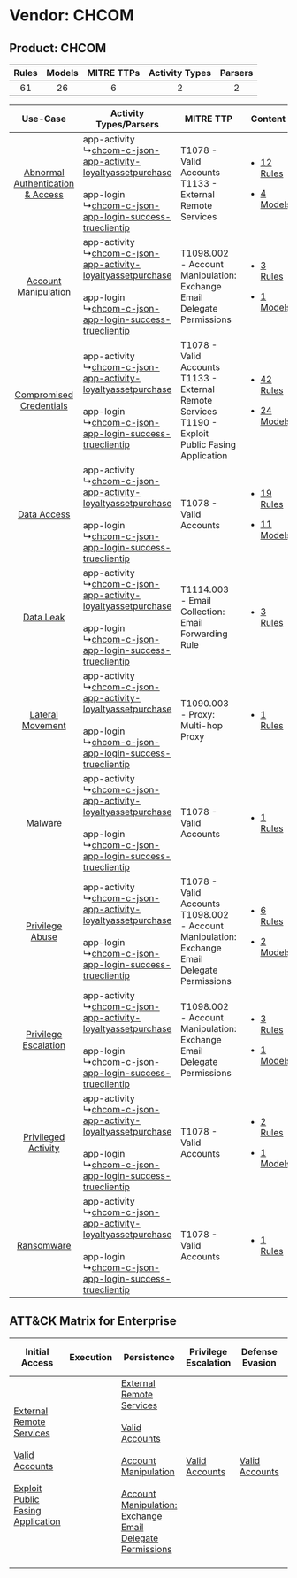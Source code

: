 Vendor: CHCOM
=============
Product: CHCOM
--------------
| Rules | Models | MITRE TTPs | Activity Types | Parsers |
|:-----:|:------:|:----------:|:--------------:|:-------:|
|  61   |   26   |     6      |       2        |    2    |

|    Use-Case    | Activity Types/Parsers    | MITRE TTP    | Content    |
|:----:| ---- | ---- | ---- |
| [Abnormal Authentication & Access](../../../UseCases/uc_abnormal_authentication_&_access.md) |  app-activity<br> ↳[chcom-c-json-app-activity-loyaltyassetpurchase](Ps/pC_chcomcjsonappactivityloyaltyassetpurchase.md)<br><br> app-login<br> ↳[chcom-c-json-app-login-success-trueclientip](Ps/pC_chcomcjsonapploginsuccesstrueclientip.md)<br> | T1078 - Valid Accounts<br>T1133 - External Remote Services<br>    | [<ul><li>12 Rules</li></ul><ul><li>4 Models</li></ul>](RM/r_m_chcom_chcom_Abnormal_Authentication_&_Access.md) |
|    [Account Manipulation](../../../UseCases/uc_account_manipulation.md)    |  app-activity<br> ↳[chcom-c-json-app-activity-loyaltyassetpurchase](Ps/pC_chcomcjsonappactivityloyaltyassetpurchase.md)<br><br> app-login<br> ↳[chcom-c-json-app-login-success-trueclientip](Ps/pC_chcomcjsonapploginsuccesstrueclientip.md)<br> | T1098.002 - Account Manipulation: Exchange Email Delegate Permissions<br>    | [<ul><li>3 Rules</li></ul><ul><li>1 Models</li></ul>](RM/r_m_chcom_chcom_Account_Manipulation.md)    |
|          [Compromised Credentials](../../../UseCases/uc_compromised_credentials.md)          |  app-activity<br> ↳[chcom-c-json-app-activity-loyaltyassetpurchase](Ps/pC_chcomcjsonappactivityloyaltyassetpurchase.md)<br><br> app-login<br> ↳[chcom-c-json-app-login-success-trueclientip](Ps/pC_chcomcjsonapploginsuccesstrueclientip.md)<br> | T1078 - Valid Accounts<br>T1133 - External Remote Services<br>T1190 - Exploit Public Fasing Application<br> | [<ul><li>42 Rules</li></ul><ul><li>24 Models</li></ul>](RM/r_m_chcom_chcom_Compromised_Credentials.md)         |
|    [Data Access](../../../UseCases/uc_data_access.md)    |  app-activity<br> ↳[chcom-c-json-app-activity-loyaltyassetpurchase](Ps/pC_chcomcjsonappactivityloyaltyassetpurchase.md)<br><br> app-login<br> ↳[chcom-c-json-app-login-success-trueclientip](Ps/pC_chcomcjsonapploginsuccesstrueclientip.md)<br> | T1078 - Valid Accounts<br>    | [<ul><li>19 Rules</li></ul><ul><li>11 Models</li></ul>](RM/r_m_chcom_chcom_Data_Access.md)    |
|    [Data Leak](../../../UseCases/uc_data_leak.md)    |  app-activity<br> ↳[chcom-c-json-app-activity-loyaltyassetpurchase](Ps/pC_chcomcjsonappactivityloyaltyassetpurchase.md)<br><br> app-login<br> ↳[chcom-c-json-app-login-success-trueclientip](Ps/pC_chcomcjsonapploginsuccesstrueclientip.md)<br> | T1114.003 - Email Collection: Email Forwarding Rule<br>    | [<ul><li>3 Rules</li></ul>](RM/r_m_chcom_chcom_Data_Leak.md)    |
|    [Lateral Movement](../../../UseCases/uc_lateral_movement.md)    |  app-activity<br> ↳[chcom-c-json-app-activity-loyaltyassetpurchase](Ps/pC_chcomcjsonappactivityloyaltyassetpurchase.md)<br><br> app-login<br> ↳[chcom-c-json-app-login-success-trueclientip](Ps/pC_chcomcjsonapploginsuccesstrueclientip.md)<br> | T1090.003 - Proxy: Multi-hop Proxy<br>    | [<ul><li>1 Rules</li></ul>](RM/r_m_chcom_chcom_Lateral_Movement.md)    |
|    [Malware](../../../UseCases/uc_malware.md)    |  app-activity<br> ↳[chcom-c-json-app-activity-loyaltyassetpurchase](Ps/pC_chcomcjsonappactivityloyaltyassetpurchase.md)<br><br> app-login<br> ↳[chcom-c-json-app-login-success-trueclientip](Ps/pC_chcomcjsonapploginsuccesstrueclientip.md)<br> | T1078 - Valid Accounts<br>    | [<ul><li>1 Rules</li></ul>](RM/r_m_chcom_chcom_Malware.md)    |
|    [Privilege Abuse](../../../UseCases/uc_privilege_abuse.md)    |  app-activity<br> ↳[chcom-c-json-app-activity-loyaltyassetpurchase](Ps/pC_chcomcjsonappactivityloyaltyassetpurchase.md)<br><br> app-login<br> ↳[chcom-c-json-app-login-success-trueclientip](Ps/pC_chcomcjsonapploginsuccesstrueclientip.md)<br> | T1078 - Valid Accounts<br>T1098.002 - Account Manipulation: Exchange Email Delegate Permissions<br>         | [<ul><li>6 Rules</li></ul><ul><li>2 Models</li></ul>](RM/r_m_chcom_chcom_Privilege_Abuse.md)    |
|    [Privilege Escalation](../../../UseCases/uc_privilege_escalation.md)    |  app-activity<br> ↳[chcom-c-json-app-activity-loyaltyassetpurchase](Ps/pC_chcomcjsonappactivityloyaltyassetpurchase.md)<br><br> app-login<br> ↳[chcom-c-json-app-login-success-trueclientip](Ps/pC_chcomcjsonapploginsuccesstrueclientip.md)<br> | T1098.002 - Account Manipulation: Exchange Email Delegate Permissions<br>    | [<ul><li>3 Rules</li></ul><ul><li>1 Models</li></ul>](RM/r_m_chcom_chcom_Privilege_Escalation.md)    |
|    [Privileged Activity](../../../UseCases/uc_privileged_activity.md)    |  app-activity<br> ↳[chcom-c-json-app-activity-loyaltyassetpurchase](Ps/pC_chcomcjsonappactivityloyaltyassetpurchase.md)<br><br> app-login<br> ↳[chcom-c-json-app-login-success-trueclientip](Ps/pC_chcomcjsonapploginsuccesstrueclientip.md)<br> | T1078 - Valid Accounts<br>    | [<ul><li>2 Rules</li></ul><ul><li>1 Models</li></ul>](RM/r_m_chcom_chcom_Privileged_Activity.md)    |
|    [Ransomware](../../../UseCases/uc_ransomware.md)    |  app-activity<br> ↳[chcom-c-json-app-activity-loyaltyassetpurchase](Ps/pC_chcomcjsonappactivityloyaltyassetpurchase.md)<br><br> app-login<br> ↳[chcom-c-json-app-login-success-trueclientip](Ps/pC_chcomcjsonapploginsuccesstrueclientip.md)<br> | T1078 - Valid Accounts<br>    | [<ul><li>1 Rules</li></ul>](RM/r_m_chcom_chcom_Ransomware.md)    |

ATT&CK Matrix for Enterprise
----------------------------
| Initial Access                                                                                                                                                                                                                         | Execution | Persistence                                                                                                                                                                                                                                                                                                                                 | Privilege Escalation                                                | Defense Evasion                                                     | Credential Access | Discovery | Lateral Movement | Collection                                                                                                                                                            | Command and Control                                                                                                                       | Exfiltration | Impact |
| -------------------------------------------------------------------------------------------------------------------------------------------------------------------------------------------------------------------------------------- | --------- | ------------------------------------------------------------------------------------------------------------------------------------------------------------------------------------------------------------------------------------------------------------------------------------------------------------------------------------------- | ------------------------------------------------------------------- | ------------------------------------------------------------------- | ----------------- | --------- | ---------------- | --------------------------------------------------------------------------------------------------------------------------------------------------------------------- | ----------------------------------------------------------------------------------------------------------------------------------------- | ------------ | ------ |
| [External Remote Services](https://attack.mitre.org/techniques/T1133)<br><br>[Valid Accounts](https://attack.mitre.org/techniques/T1078)<br><br>[Exploit Public Fasing Application](https://attack.mitre.org/techniques/T1190)<br><br> |           | [External Remote Services](https://attack.mitre.org/techniques/T1133)<br><br>[Valid Accounts](https://attack.mitre.org/techniques/T1078)<br><br>[Account Manipulation](https://attack.mitre.org/techniques/T1098)<br><br>[Account Manipulation: Exchange Email Delegate Permissions](https://attack.mitre.org/techniques/T1098/002)<br><br> | [Valid Accounts](https://attack.mitre.org/techniques/T1078)<br><br> | [Valid Accounts](https://attack.mitre.org/techniques/T1078)<br><br> |                   |           |                  | [Email Collection](https://attack.mitre.org/techniques/T1114)<br><br>[Email Collection: Email Forwarding Rule](https://attack.mitre.org/techniques/T1114/003)<br><br> | [Proxy: Multi-hop Proxy](https://attack.mitre.org/techniques/T1090/003)<br><br>[Proxy](https://attack.mitre.org/techniques/T1090)<br><br> |              |        |